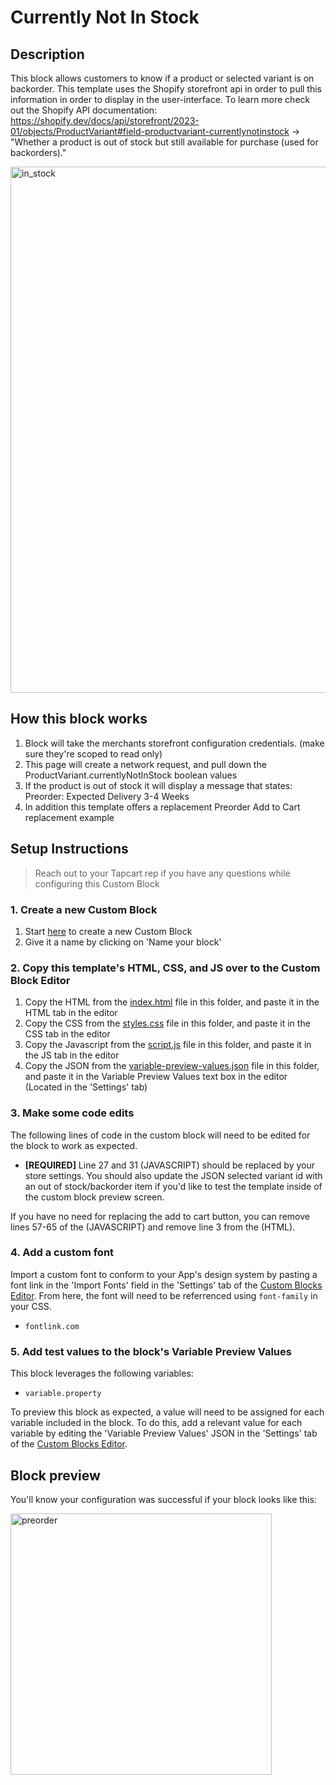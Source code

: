 # Currently Not In Stock

## Description
This block allows customers to know if a product or selected variant is on backorder. This template uses the Shopify storefront api in order to pull this information in order to display in the user-interface. To learn more check out the Shopify API documentation: https://shopify.dev/docs/api/storefront/2023-01/objects/ProductVariant#field-productvariant-currentlynotinstock -> "Whether a product is out of stock but still available for purchase (used for backorders)."

<img width="842" alt="in_stock" src="https://user-images.githubusercontent.com/122114430/233744828-fcc2dc29-992f-4cb4-ae2c-db32c5cb900e.png">


## How this block works
1. Block will take the merchants storefront configuration credentials. (make sure they're scoped to read only)
2. This page will create a network request, and pull down the ProductVariant.currentlyNotInStock boolean values
3. If the product is out of stock it will display a message that states: Preorder: Expected Delivery 3-4 Weeks
4. In addition this template offers a replacement Preorder Add to Cart replacement example

## Setup Instructions
> Reach out to your Tapcart rep if you have any questions while configuring this Custom Block

### 1. Create a new Custom Block
1. Start [here](https://app.tapcart.com/custom-blocks) to create a new Custom Block
2. Give it a name by clicking on 'Name your block'

### 2. Copy this template's HTML, CSS, and JS over to the Custom Block Editor
1. Copy the HTML from the [index.html](#) file in this folder, and paste it in the HTML tab in the editor
2. Copy the CSS from the [styles.css](#) file in this folder, and paste it in the CSS tab in the editor
3. Copy the Javascript from the [script.js](#) file in this folder, and paste it in the JS tab in the editor
4. Copy the JSON from the [variable-preview-values.json](#) file in this folder, and paste it in the Variable Preview Values text box in the editor (Located in the 'Settings' tab)

### 3. Make some code edits
The following lines of code in the custom block will need to be edited for the block to work as expected. 

- **[REQUIRED]** Line 27 and 31 (JAVASCRIPT) should be replaced by your store settings. You should also update the JSON selected variant id with an out of stock/backorder item if you'd like to test the template inside of the custom block preview screen.

If you have no need for replacing the add to cart button, you can remove lines 57-65 of the (JAVASCRIPT) and remove line 3 from the (HTML).

### 4. Add a custom font
Import a custom font to conform to your App's design system by pasting a font link in the 'Import Fonts' field in the 'Settings' tab of the [Custom Blocks Editor](https://app.tapcart.com/custom-blocks). From here, the font will need to be referrenced using `font-family` in your CSS.

- `fontlink.com`

### 5. Add test values to the block's Variable Preview Values
This block leverages the following variables:
- `variable.property`

To preview this block as expected, a value will need to be assigned for each variable included in the block. To do this, add a relevant value for each variable by editing the 'Variable Preview Values' JSON in the 'Settings' tab of the [Custom Blocks Editor](https://ap.tapcart.com/custom-blocks).

## Block preview
You'll know your configuration was successful if your block looks like this:

<img width="418" alt="preorder" src="https://user-images.githubusercontent.com/122114430/233744941-b8508775-7c05-4d31-9c9a-f3ea0a6ad158.png">



